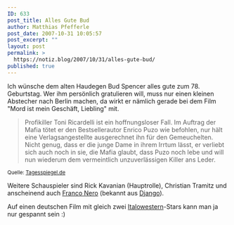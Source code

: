 ```yaml
---
ID: 633
post_title: Alles Gute Bud
author: Matthias Pfefferle
post_date: 2007-10-31 10:05:57
post_excerpt: ""
layout: post
permalink: >
  https://notiz.blog/2007/10/31/alles-gute-bud/
published: true
---
```

Ich wünsche dem alten Haudegen Bud Spencer alles gute zum 78. Geburtstag. Wer ihm persönlich gratulieren will, muss nur einen kleinen Abstecher nach Berlin machen, da wirkt er nämlich gerade bei dem Film "Mord ist mein Geschäft, Liebling" mit.

<blockquote>Profikiller Toni Ricardelli ist ein hoffnungsloser Fall. Im Auftrag der Mafia tötet er den Bestsellerautor Enrico Puzo wie befohlen, nur hält eine Verlagsangestellte ausgerechnet ihn für den Gemeuchelten. Nicht genug, dass er die junge Dame in ihrem Irrtum lässt, er verliebt sich auch noch in sie, die Mafia glaubt, dass Puzo noch lebe und will nun wiederum dem vermeintlich unzuverlässigen Killer ans Leder.</blockquote>
<small>Quelle: <a href="http://www.tagesspiegel.de/berlin/Stadtleben;art125,2409623">Tagesspiegel.de</a></small>

Weitere Schauspieler sind Rick Kavanian (Hauptrolle), Christian Tramitz und anscheinend auch <a href="http://de.wikipedia.org/wiki/Franco_Nero">Franco Nero</a> (bekannt aus <a href="http://de.wikipedia.org/wiki/Django">Django</a>).

Auf einen deutschen Film mit gleich zwei <a href="http://de.wikipedia.org/wiki/Italowestern">Italowestern</a>-Stars kann man ja nur gespannt sein :)